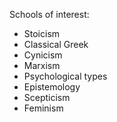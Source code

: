 Schools of interest:

- Stoicism
- Classical Greek
- Cynicism
- Marxism
- Psychological types
- Epistemology
- Scepticism
- Feminism

